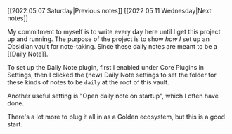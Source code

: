 [[2022 05 07 Saturday|Previous notes]]
[[2022 05 11 Wednesday|Next notes]]

My commitment to myself is to write every day here until I get this project up and running. The purpose of the project is to show *how I* set up an Obsidian vault for note-taking. Since these daily notes are meant to be a [[Daily Note]].

To set up the Daily Note plugin, first I enabled under Core Plugins in Settings, then I clicked the (new) Daily Note settings to set the folder for these kinds of notes to be `daily` at the root of this vault.

Another useful setting is "Open daily note on startup", which I often have done. 

There's a lot more to plug it all in as a Golden ecosystem, but this is a good start.